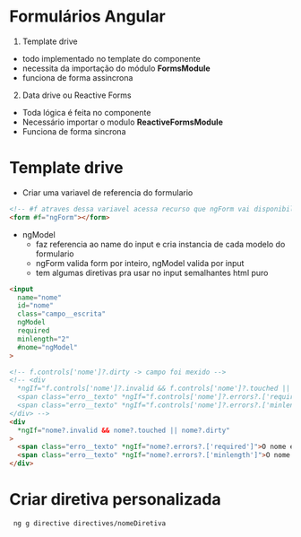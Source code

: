 # Formulários Angular
1. Template drive
- todo implementado no template do componente
- necessita da importação do módulo **FormsModule**
- funciona de forma assincrona
2. Data drive ou Reactive Forms
- Toda lógica é feita no componente
- Necessário importar o modulo **ReactiveFormsModule**
- Funciona de forma sincrona

# Template drive
- Criar uma variavel de referencia do formulario
```html
<!-- #f atraves dessa variavel acessa recurso que ngForm vai disponibilizar -->
<form #f="ngForm"></form>
```
- ngModel
  - faz referencia ao name do input e cria instancia de cada modelo do formulario 
  - ngForm valida form por inteiro, ngModel valida por input
  - tem algumas diretivas pra usar no input semalhantes html puro
```html
<input
  name="nome"
  id="nome"
  class="campo__escrita"
  ngModel
  required
  minlength="2"
  #nome="ngModel"
>

<!-- f.controls['nome']?.dirty -> campo foi mexido -->
<!-- <div
  *ngIf="f.controls['nome']?.invalid && f.controls['nome']?.touched || f.controls['nome']?.dirty">
  <span class="erro__texto" *ngIf="f.controls['nome']?.errors?.['required']">O nome é obrigatório</span>
  <span class="erro__texto" *ngIf="f.controls['nome']?.errors?.['minlength']">O nome deve ter no minimo 2 caracteres</span>
</div> -->
<div
  *ngIf="nome?.invalid && nome?.touched || nome?.dirty"
>
  <span class="erro__texto" *ngIf="nome?.errors?.['required']">O nome é obrigatório</span>
  <span class="erro__texto" *ngIf="nome?.errors?.['minlength']">O nome deve ter no minimo 2 caracteres</span>
</div>
```

# Criar diretiva personalizada
```sh
 ng g directive directives/nomeDiretiva
```